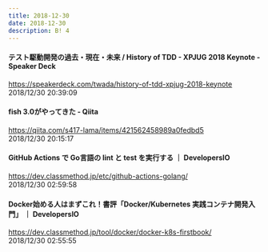 ```yaml
---
title: 2018-12-30
date: 2018-12-30
description: B! 4
---
```


#### テスト駆動開発の過去・現在・未来 / History of TDD - XPJUG 2018 Keynote - Speaker Deck
https://speakerdeck.com/twada/history-of-tdd-xpjug-2018-keynote<br>
2018/12/30 20:39:09<br>


#### fish 3.0がやってきた - Qiita
https://qiita.com/s417-lama/items/421562458989a0fedbd5<br>
2018/12/30 20:15:17<br>


#### GitHub Actions で  Go言語の lint と test を実行する ｜ DevelopersIO
https://dev.classmethod.jp/etc/github-actions-golang/<br>
2018/12/30 02:59:58<br>


#### Docker始める人はまずこれ！書評「Docker/Kubernetes 実践コンテナ開発入門」 ｜ DevelopersIO
https://dev.classmethod.jp/tool/docker/docker-k8s-firstbook/<br>
2018/12/30 02:55:55<br>


